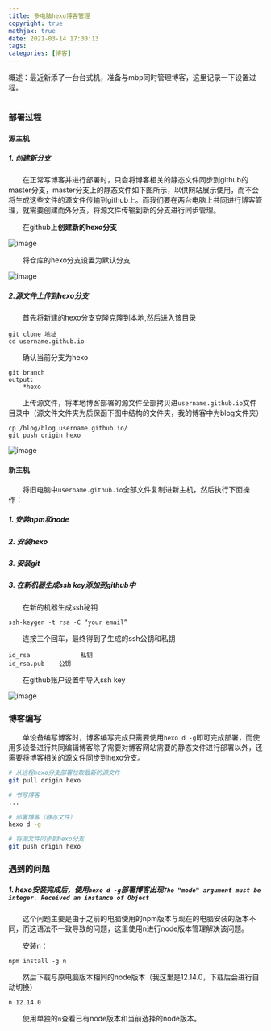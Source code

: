 ```yaml
---
title: 多电脑hexo博客管理
copyright: true
mathjax: true
date: 2021-03-14 17:30:13
tags:
categories: [博客]
---
```


概述：最近新添了一台台式机，准备与mbp同时管理博客，这里记录一下设置过程。

![]()

<!--more-->



### 部署过程

#### 源主机

##### 1. 创建新分支

&emsp;&emsp;在正常写博客并进行部署时，只会将博客相关的静态文件同步到github的master分支，master分支上的静态文件如下图所示，以供网站展示使用，而不会将生成这些文件的源文件传输到github上。而我们要在两台电脑上共同进行博客管理，就需要创建而外分支，将源文件传输到新的分支进行同步管理。

&emsp;&emsp;在github上**创建新的hexo分支**

![image](https://raw.githubusercontent.com/AnchoretY/images/master/blog/image.630of8n3imr.png)

&emsp;&emsp;将仓库的hexo分支设置为默认分支

![image](https://raw.githubusercontent.com/AnchoretY/images/master/blog/image.4g824knxv7p.png)

##### 2.源文件上传到hexo分支

&emsp;&emsp;首先将新建的hexo分支克隆克隆到本地,然后进入该目录

~~~shell
git clone 地址
cd username.github.io
~~~

&emsp;&emsp;确认当前分支为hexo

~~~shell
git branch
output:
	*hexo
~~~

&emsp;&emsp;上传源文件，将本地博客部署的源文件全部拷贝进`username.github.io`文件目录中（源文件文件夹为质保函下图中结构的文件夹，我的博客中为blog文件夹）

~~~shell
cp /blog/blog username.github.io/
git push origin hexo
~~~

![image](https://raw.githubusercontent.com/AnchoretY/images/master/blog/image.gqqrwyqh8i7.png)



#### 新主机

&emsp;&emsp;将旧电脑中`username.github.io`全部文件复制进新主机，然后执行下面操作：

##### 1. 安装npm和node

##### 2. 安装hexo

##### 3. 安装git

##### 3. 在新机器生成ssh key添加到github中

&emsp;&emsp;在新的机器生成ssh秘钥

~~~
ssh-keygen -t rsa -C “your email”		
~~~

&emsp;&emsp;连按三个回车，最终得到了生成的ssh公钥和私钥

~~~
id_rsa				私钥
id_rsa.pub    公钥
~~~

&emsp;&emsp;在github账户设置中导入ssh key

![image](https://raw.githubusercontent.com/AnchoretY/images/master/blog/image.jsjxl8xgnor.png)





### 博客编写

&emsp;&emsp;单设备编写博客时，博客编写完成只需要使用`hexo d -g`即可完成部署，而使用多设备进行共同编辑博客除了需要对博客网站需要的静态文件进行部署以外，还需要将博客相关的源文件同步到hexo分支。

~~~sh
# 从远程hexo分支部署拉取最新的源文件
git pull origin hexo

# 书写博客
...

# 部署博客（静态文件）
hexo d -g

# 将源文件同步到hexo分支
git push origin hexo
~~~



### 遇到的问题

##### 1. hexo安装完成后，使用`hexo d -g`部署博客出现`The "mode" argument must be integer. Received an instance of Object`

&emsp;&emsp;这个问题主要是由于之前的电脑使用的npm版本与现在的电脑安装的版本不同，而这语法不一致导致的问题，这里使用n进行node版本管理解决该问题。

&emsp;&emsp;安装n：

~~~
npm install -g n
~~~

&emsp;&emsp;然后下载与原电脑版本相同的node版本（我这里是12.14.0，下载后会进行自动切换）

~~~
n 12.14.0
~~~

&emsp;&emsp;使用单独的`n`查看已有node版本和当前选择的node版本。











